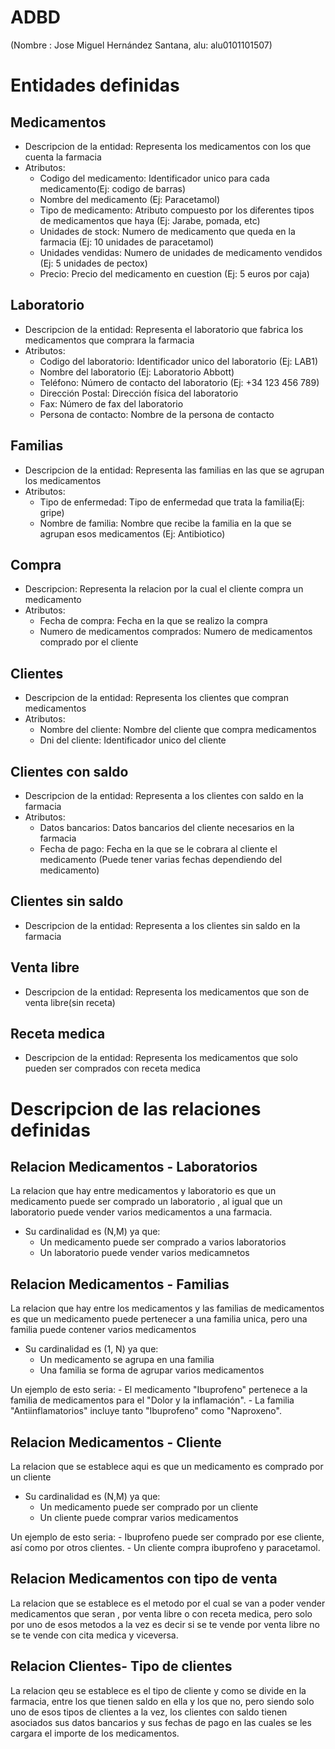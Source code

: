 # ADBD
(Nombre : Jose Miguel Hernández Santana, alu: alu0101101507)
# Entidades definidas
## Medicamentos
  - Descripcion de la entidad: Representa los medicamentos con los que cuenta la farmacia
  - Atributos:
    - Codigo del medicamento: Identificador unico para cada medicamento(Ej: codigo de barras)
    - Nombre del medicamento (Ej: Paracetamol)
    - Tipo de medicamento: Atributo compuesto por los diferentes tipos de medicamentos que haya (Ej: Jarabe, pomada, etc)
    - Unidades de stock: Numero de medicamento que queda en la farmacia (Ej: 10 unidades de paracetamol)
    - Unidades vendidas: Numero de unidades de medicamento vendidos (Ej: 5 unidades de pectox)
    - Precio: Precio del medicamento en cuestion (Ej: 5 euros por caja)

## Laboratorio
  - Descripcion de la entidad: Representa el laboratorio que fabrica los medicamentos que comprara la farmacia
  - Atributos:
    - Codigo del laboratorio: Identificador unico del laboratorio (Ej: LAB1)
    - Nombre del laboratorio (Ej: Laboratorio Abbott)
    - Teléfono: Número de contacto del laboratorio (Ej: +34 123 456 789)
    - Dirección Postal: Dirección física del laboratorio
    - Fax: Número de fax del laboratorio
    - Persona de contacto: Nombre de la persona de contacto

## Familias
  - Descripcion de la entidad: Representa las familias en las que se agrupan los medicamentos
  - Atributos:
      - Tipo de enfermedad: Tipo de enfermedad que trata la familia(Ej: gripe)
      - Nombre de familia: Nombre que recibe la familia en la que se agrupan esos medicamentos (Ej: Antibiotico)

## Compra
  - Descripcion: Representa la relacion por la cual el cliente compra un medicamento
  - Atributos:
    - Fecha de compra: Fecha en la que se realizo la compra
    - Numero de medicamentos comprados: Numero de medicamentos comprado por el cliente

## Clientes
  - Descripcion de la entidad: Representa los clientes que compran medicamentos
  - Atributos:
    - Nombre del cliente: Nombre del cliente que compra medicamentos
    - Dni del cliente: Identificador unico del cliente

## Clientes con saldo
  - Descripcion de la entidad: Representa a los clientes con saldo en la farmacia
  - Atributos:
    - Datos bancarios: Datos bancarios del cliente necesarios en la farmacia
    - Fecha de pago: Fecha en la que se le cobrara al cliente el medicamento (Puede tener varias fechas dependiendo del medicamento)

## Clientes sin saldo
  - Descripcion de la entidad: Representa a los clientes sin saldo en la farmacia

## Venta libre
  - Descripcion de la entidad: Representa los medicamentos que son de venta libre(sin receta)

## Receta medica
  - Descripcion de la entidad: Representa los medicamentos que solo pueden ser comprados con receta medica

# Descripcion de las relaciones definidas

## Relacion Medicamentos - Laboratorios
  La relacion que hay entre medicamentos y laboratorio es que un medicamento puede ser comprado un laboratorio , al igual que un laboratorio puede vender varios medicamentos a una farmacia.
  
  - Su cardinalidad es (N,M) ya que:
      - Un medicamento puede ser comprado a varios laboratorios
      - Un laboratorio puede vender varios medicamnetos

## Relacion Medicamentos - Familias
  La relacion que hay entre los medicamentos y las familias de medicamentos es que un medicamento puede pertenecer a una familia unica, pero una familia puede contener varios medicamentos

  - Su cardinalidad es (1, N) ya que:
    - Un  medicamento se agrupa en una familia
    - Una familia se forma de agrupar varios medicamentos
  
  Un ejemplo de esto seria: 
    - El medicamento "Ibuprofeno" pertenece a la familia de medicamentos para el "Dolor y la inflamación".
    - La familia "Antiinflamatorios" incluye tanto "Ibuprofeno" como "Naproxeno".

## Relacion Medicamentos - Cliente
  La relacion que se establece aqui es que un medicamento es comprado por un cliente

  - Su cardinalidad es (N,M) ya que:
    - Un medicamento puede ser comprado por un cliente
    - Un cliente puede comprar varios medicamentos

  Un ejemplo de esto seria:
    - Ibuprofeno puede ser comprado por ese cliente, así como por otros clientes.
    - Un cliente compra ibuprofeno y paracetamol.

## Relacion Medicamentos con tipo de venta
  La relacion que se establece es el metodo por el cual se van a poder vender medicamentos que seran , por venta libre
  o con receta medica, pero solo por uno de esos metodos a la vez es decir si se te vende por venta libre no se te vende con cita medica y viceversa.

## Relacion Clientes- Tipo de clientes
  La relacion qeu se establece es el tipo de cliente y como se divide en la farmacia, entre los que tienen saldo en ella y los que no, pero siendo solo uno de esos tipos de clientes a la vez, los clientes con saldo tienen asociados sus datos bancarios y sus fechas de pago en las cuales se les cargara el importe de los medicamentos.
